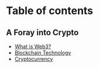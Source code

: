 # Table of contents

## A Foray into Crypto

* [What is Web3?](README.md)
* [Blockchain Technology](a-foray-into-crypto/blockchain-technology.md)
* [Cryptocurrency](a-foray-into-crypto/cryptocurrency.md)

